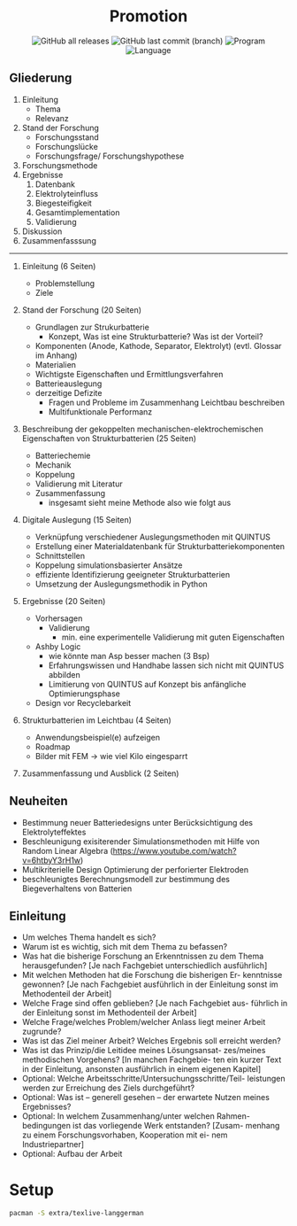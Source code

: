 <div align="center">
    <h1>Promotion</h1>
    <!-- Badges -->
    <p>
        <img alt="GitHub all releases" src="https://img.shields.io/github/v/tag/willi-z/phd_thesis">
        <img alt="GitHub last commit (branch)" src="https://img.shields.io/github/last-commit/willi-z/phd_thesis/main">
        <img alt="Program" src="https://img.shields.io/badge/written_in-LaTeX-blue?logo=latex">
        <img alt="Language" src="https://img.shields.io/badge/language-Deutsch-crimson">
    </p>
</div>

## Gliederung

1. Einleitung
    - Thema
    - Relevanz
2. Stand der Forschung
    - Forschungsstand
    - Forschungslücke
    - Forschungsfrage/ Forschungshypothese
3. Forschungsmethode
4. Ergebnisse
    1. Datenbank
    2. Elektrolyteinfluss
    3. Biegesteifigkeit
    4. Gesamtimplementation
    5. Validierung
5. Diskussion
6. Zusammenfasssung

----------------------------

1. Einleitung (6 Seiten)
    - Problemstellung
    - Ziele
2. Stand der Forschung (20 Seiten)
    - Grundlagen zur Strukurbatterie
        - Konzept, Was ist eine Strukturbatterie? Was ist der Vorteil?
    - Komponenten (Anode, Kathode, Separator, Elektrolyt) (evtl. Glossar im Anhang)
    - Materialien
    - Wichtigste Eigenschaften und Ermittlungsverfahren
    - Batterieauslegung
    - derzeitige Defizite
        - Fragen und Probleme im Zusammenhang Leichtbau beschreiben
        - Multifunktionale Performanz
3. Beschreibung der gekoppelten mechanischen-elektrochemischen Eigenschaften von Strukturbatterien (25 Seiten)
    - Batteriechemie
    - Mechanik
    - Koppelung
    - Validierung mit Literatur
    - Zusammenfassung
        - insgesamt sieht meine Methode also wie folgt aus
4. Digitale Auslegung (15 Seiten)
    - Verknüpfung verschiedener Auslegungsmethoden mit QUINTUS
    - Erstellung einer Materialdatenbank für Strukturbatteriekomponenten
    - Schnittstellen 
    - Koppelung simulationsbasierter Ansätze
    - effiziente Identifizierung geeigneter Strukturbatterien
    - Umsetzung der Auslegungsmethodik in Python
5. Ergebnisse (20 Seiten)
    - Vorhersagen
        - Validierung 
            - min. eine experimentelle Validierung mit guten Eigenschaften
    - Ashby Logic
        - wie könnte man Asp besser machen (3 Bsp)
        - Erfahrungswissen und Handhabe lassen sich nicht mit QUINTUS abbilden
        - Limitierung von QUINTUS auf Konzept bis anfängliche Optimierungsphase
    - Design vor Recyclebarkeit

6. Strukturbatterien im Leichtbau (4 Seiten)
    - Anwendungsbeispiel(e) aufzeigen
    - Roadmap
    - Bilder mit FEM  -> wie viel Kilo eingesparrt

7. Zusammenfassung und Ausblick (2 Seiten)

## Neuheiten

- Bestimmung neuer Batteriedesigns unter Berücksichtigung des Elektrolyteffektes
- Beschleunigung exisiterender Simulationsmethoden mit Hilfe von Random Linear Algebra (https://www.youtube.com/watch?v=6htbyY3rH1w)
- Multikriterielle Design Optimierung der perforierter Elektroden
- beschleunigtes Berechnungsmodell zur bestimmung des Biegeverhaltens von Batterien

## Einleitung

- Um welches Thema handelt es sich?
- Warum ist es wichtig, sich mit dem Thema zu befassen?
- Was hat die bisherige Forschung an Erkenntnissen zu dem
Thema herausgefunden? [Je nach Fachgebiet unterschiedlich
ausführlich]
- Mit welchen Methoden hat die Forschung die bisherigen Er-
kenntnisse gewonnen? [Je nach Fachgebiet ausführlich in der
Einleitung sonst im Methodenteil der Arbeit]
- Welche Frage sind offen geblieben? [Je nach Fachgebiet aus-
führlich in der Einleitung sonst im Methodenteil der Arbeit]
- Welche Frage/welches Problem/welcher Anlass liegt meiner
Arbeit zugrunde?
- Was ist das Ziel meiner Arbeit? Welches Ergebnis soll erreicht
werden?
- Was ist das Prinzip/die Leitidee meines Lösungsansat-
zes/meines methodischen Vorgehens? [In manchen Fachgebie-
ten ein kurzer Text in der Einleitung, ansonsten ausführlich in
einem eigenen Kapitel]
- Optional: Welche Arbeitsschritte/Untersuchungsschritte/Teil-
leistungen werden zur Erreichung des Ziels durchgeführt?
- Optional: Was ist – generell gesehen – der erwartete Nutzen
meines Ergebnisses?
- Optional: In welchem Zusammenhang/unter welchen Rahmen-
bedingungen ist das vorliegende Werk entstanden? [Zusam-
menhang zu einem Forschungsvorhaben, Kooperation mit ei-
nem Industriepartner]
- Optional: Aufbau der Arbeit

# Setup

```sh
pacman -S extra/texlive-langgerman
```
